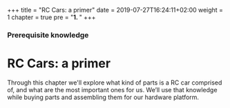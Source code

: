 +++
title = "RC Cars: a primer"
date = 2019-07-27T16:24:11+02:00
weight = 1
chapter = true
pre = "<b>1. </b>"
+++

### Prerequisite knowledge

# RC Cars: a primer

Through this chapter we'll explore what kind of parts is a RC car comprised of, and what are the most important ones for us. We’ll use that knowledge while buying parts and assembling them for our hardware platform.